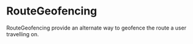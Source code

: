 # RouteGeofencing
RouteGeofencing provide an alternate way to geofence the route a user travelling on.
